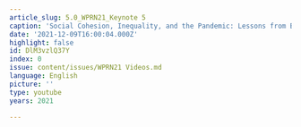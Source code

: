 ```yaml
---
article_slug: 5.0_WPRN21_Keynote 5
caption: 'Social Cohesion, Inequality, and the Pandemic: Lessons from Brazil'
date: '2021-12-09T16:00:04.000Z'
highlight: false
id: DlM3vzlQ37Y
index: 0
issue: content/issues/WPRN21 Videos.md
language: English
picture: ''
type: youtube
years: 2021

---
```

